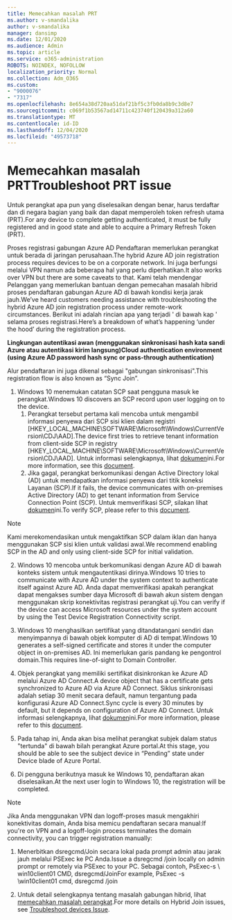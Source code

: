 ```yaml
---
title: Memecahkan masalah PRT
ms.author: v-smandalika
author: v-smandalika
manager: dansimp
ms.date: 12/01/2020
ms.audience: Admin
ms.topic: article
ms.service: o365-administration
ROBOTS: NOINDEX, NOFOLLOW
localization_priority: Normal
ms.collection: Adm_O365
ms.custom:
- "9000076"
- "7317"
ms.openlocfilehash: 8e654a38d720aa51daf21bf5c3fb0da8b9c3d8e7
ms.sourcegitcommit: c069f1b53567ad14711c423740f120439a312a60
ms.translationtype: MT
ms.contentlocale: id-ID
ms.lasthandoff: 12/04/2020
ms.locfileid: "49573718"
---
```

# <a name="troubleshoot-prt-issue"></a><span data-ttu-id="53a96-102">Memecahkan masalah PRT</span><span class="sxs-lookup"><span data-stu-id="53a96-102">Troubleshoot PRT issue</span></span>

<span data-ttu-id="53a96-103">Untuk perangkat apa pun yang diselesaikan dengan benar, harus terdaftar dan di negara bagian yang baik dan dapat memperoleh token refresh utama (PRT).</span><span class="sxs-lookup"><span data-stu-id="53a96-103">For any device to complete getting authenticated, it must be fully registered and in good state and able to acquire a Primary Refresh Token (PRT).</span></span>

<span data-ttu-id="53a96-104">Proses registrasi gabungan Azure AD Pendaftaran memerlukan perangkat untuk berada di jaringan perusahaan.</span><span class="sxs-lookup"><span data-stu-id="53a96-104">The hybrid Azure AD join registration process requires devices to be on a corporate network.</span></span> <span data-ttu-id="53a96-105">Ini juga berfungsi melalui VPN namun ada beberapa hal yang perlu diperhatikan.</span><span class="sxs-lookup"><span data-stu-id="53a96-105">It also works over VPN but there are some caveats to that.</span></span> <span data-ttu-id="53a96-106">Kami telah mendengar Pelanggan yang memerlukan bantuan dengan pemecahan masalah hibrid proses pendaftaran gabungan Azure AD di bawah kondisi kerja jarak jauh.</span><span class="sxs-lookup"><span data-stu-id="53a96-106">We’ve heard customers needing assistance with troubleshooting the hybrid Azure AD join registration process under remote-work circumstances.</span></span> <span data-ttu-id="53a96-107">Berikut ini adalah rincian apa yang terjadi ' di bawah kap ' selama proses registrasi.</span><span class="sxs-lookup"><span data-stu-id="53a96-107">Here’s a breakdown of what’s happening ‘under the hood’ during the registration process.</span></span>

<span data-ttu-id="53a96-108">**Lingkungan autentikasi awan (menggunakan sinkronisasi hash kata sandi Azure atau autentikasi kirim langsung)**</span><span class="sxs-lookup"><span data-stu-id="53a96-108">**Cloud authentication environment (using Azure AD password hash sync or pass-through authentication)**</span></span>

<span data-ttu-id="53a96-109">Alur pendaftaran ini juga dikenal sebagai "gabungan sinkronisasi".</span><span class="sxs-lookup"><span data-stu-id="53a96-109">This registration flow is also known as “Sync Join”.</span></span>

1. <span data-ttu-id="53a96-110">Windows 10 menemukan catatan SCP saat pengguna masuk ke perangkat.</span><span class="sxs-lookup"><span data-stu-id="53a96-110">Windows 10 discovers an SCP record upon user logging on to the device.</span></span>
    1. <span data-ttu-id="53a96-111">Perangkat tersebut pertama kali mencoba untuk mengambil informasi penyewa dari SCP sisi klien dalam registri [HKEY_LOCAL_MACHINE\SOFTWARE\Microsoft\Windows\CurrentVersion\CDJ\AAD].</span><span class="sxs-lookup"><span data-stu-id="53a96-111">The device first tries to retrieve tenant information from client-side SCP in registry [HKEY_LOCAL_MACHINE\SOFTWARE\Microsoft\Windows\CurrentVersion\CDJ\AAD].</span></span> <span data-ttu-id="53a96-112">Untuk informasi selengkapnya, lihat [dokumen](https://docs.microsoft.com/azure/active-directory/devices/hybrid-azuread-join-control)ini.</span><span class="sxs-lookup"><span data-stu-id="53a96-112">For more information, see this [document](https://docs.microsoft.com/azure/active-directory/devices/hybrid-azuread-join-control).</span></span>
    2. <span data-ttu-id="53a96-113">Jika gagal, perangkat berkomunikasi dengan Active Directory lokal (AD) untuk mendapatkan informasi penyewa dari titik koneksi Layanan (SCP).</span><span class="sxs-lookup"><span data-stu-id="53a96-113">If it fails, the device communicates with on-premises Active Directory (AD) to get tenant information from Service Connection Point (SCP).</span></span> <span data-ttu-id="53a96-114">Untuk memverifikasi SCP, silakan lihat [dokumen](https://docs.microsoft.com/azure/active-directory/devices/hybrid-azuread-join-manual#configure-a-service-connection-point)ini.</span><span class="sxs-lookup"><span data-stu-id="53a96-114">To verify SCP, please refer to this [document](https://docs.microsoft.com/azure/active-directory/devices/hybrid-azuread-join-manual#configure-a-service-connection-point).</span></span> 

> [!NOTE]
> <span data-ttu-id="53a96-115">Kami merekomendasikan untuk mengaktifkan SCP dalam iklan dan hanya menggunakan SCP sisi klien untuk validasi awal.</span><span class="sxs-lookup"><span data-stu-id="53a96-115">We recommend enabling SCP in the AD and only using client-side SCP for initial validation.</span></span>

2. <span data-ttu-id="53a96-116">Windows 10 mencoba untuk berkomunikasi dengan Azure AD di bawah konteks sistem untuk mengautentikasi dirinya.</span><span class="sxs-lookup"><span data-stu-id="53a96-116">Windows 10 tries to communicate with Azure AD under the system context to authenticate itself against Azure AD.</span></span> <span data-ttu-id="53a96-117">Anda dapat memverifikasi apakah perangkat dapat mengakses sumber daya Microsoft di bawah akun sistem dengan menggunakan skrip konektivitas registrasi perangkat uji.</span><span class="sxs-lookup"><span data-stu-id="53a96-117">You can verify if the device can access Microsoft resources under the system account by using the Test Device Registration Connectivity script.</span></span>

3. <span data-ttu-id="53a96-118">Windows 10 menghasilkan sertifikat yang ditandatangani sendiri dan menyimpannya di bawah objek komputer di AD di tempat.</span><span class="sxs-lookup"><span data-stu-id="53a96-118">Windows 10 generates a self-signed certificate and stores it under the computer object in on-premises AD.</span></span> <span data-ttu-id="53a96-119">Ini memerlukan garis pandang ke pengontrol domain.</span><span class="sxs-lookup"><span data-stu-id="53a96-119">This requires line-of-sight to Domain Controller.</span></span>

4. <span data-ttu-id="53a96-120">Objek perangkat yang memiliki sertifikat disinkronkan ke Azure AD melalui Azure AD Connect.</span><span class="sxs-lookup"><span data-stu-id="53a96-120">A device object that has a certificate gets synchronized to Azure AD via Azure AD Connect.</span></span> <span data-ttu-id="53a96-121">Siklus sinkronisasi adalah setiap 30 menit secara default, namun tergantung pada konfigurasi Azure AD Connect.</span><span class="sxs-lookup"><span data-stu-id="53a96-121">Sync cycle is every 30 minutes by default, but it depends on configuration of Azure AD Connect.</span></span> <span data-ttu-id="53a96-122">Untuk informasi selengkapnya, lihat [dokumen](https://docs.microsoft.com/azure/active-directory/hybrid/how-to-connect-sync-configure-filtering#organizational-unitbased-filtering)ini.</span><span class="sxs-lookup"><span data-stu-id="53a96-122">For more information, please refer to this [document](https://docs.microsoft.com/azure/active-directory/hybrid/how-to-connect-sync-configure-filtering#organizational-unitbased-filtering).</span></span>

5. <span data-ttu-id="53a96-123">Pada tahap ini, Anda akan bisa melihat perangkat subjek dalam status "tertunda" di bawah bilah perangkat Azure portal.</span><span class="sxs-lookup"><span data-stu-id="53a96-123">At this stage, you should be able to see the subject device in “Pending” state under Device blade of Azure Portal.</span></span>

6. <span data-ttu-id="53a96-124">Di pengguna berikutnya masuk ke Windows 10, pendaftaran akan diselesaikan.</span><span class="sxs-lookup"><span data-stu-id="53a96-124">At the next user login to Windows 10, the registration will be completed.</span></span> 

> [!NOTE]
> <span data-ttu-id="53a96-125">Jika Anda menggunakan VPN dan logoff-proses masuk mengakhiri konektivitas domain, Anda bisa memicu pendaftaran secara manual:</span><span class="sxs-lookup"><span data-stu-id="53a96-125">If you're on VPN and a logoff-login process terminates the domain connectivity, you can trigger registration manually:</span></span>
 1. <span data-ttu-id="53a96-126">Menerbitkan dsregcmd/Join secara lokal pada prompt admin atau jarak jauh melalui PSExec ke PC Anda.</span><span class="sxs-lookup"><span data-stu-id="53a96-126">Issue a dsregcmd /join locally on admin prompt or remotely via PSExec to your PC.</span></span> <span data-ttu-id="53a96-127">Sebagai contoh, PsExec-s \\ win10client01 CMD, dsregcmd/Join</span><span class="sxs-lookup"><span data-stu-id="53a96-127">For example, PsExec -s \\win10client01 cmd, dsregcmd /join</span></span>

 2. <span data-ttu-id="53a96-128">Untuk detail selengkapnya tentang masalah gabungan hibrid, lihat [memecahkan masalah perangkat](https://techcommunity.microsoft.com/t5/azure-active-directory-identity/azure-ad-mailbag-frequent-questions-about-using-device-based/ba-p/1257344).</span><span class="sxs-lookup"><span data-stu-id="53a96-128">For more details on Hybrid Join issues, see [Troubleshoot devices Issue](https://techcommunity.microsoft.com/t5/azure-active-directory-identity/azure-ad-mailbag-frequent-questions-about-using-device-based/ba-p/1257344).</span></span>

